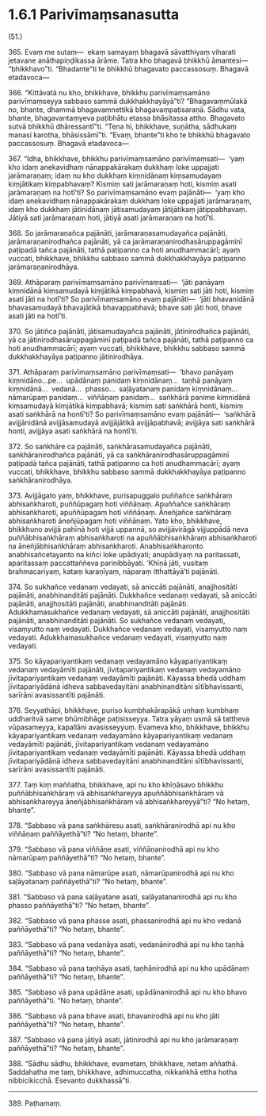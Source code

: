 

# 1.6.1 Parivīmaṃsanasutta




(51.)

365\. Evaṃ me sutaṃ—  ekaṃ samayaṃ bhagavā sāvatthiyaṃ viharati jetavane anāthapiṇḍikassa ārāme. Tatra kho bhagavā bhikkhū āmantesi—  “bhikkhavo”ti. “Bhadante”ti te bhikkhū bhagavato paccassosuṃ. Bhagavā etadavoca—

366\. “Kittāvatā nu kho, bhikkhave, bhikkhu parivīmaṃsamāno parivīmaṃseyya sabbaso sammā dukkhakkhayāyā”ti? “Bhagavaṃmūlakā no, bhante, dhammā bhagavaṃnettikā bhagavaṃpaṭisaraṇā. Sādhu vata, bhante, bhagavantaṃyeva paṭibhātu etassa bhāsitassa attho. Bhagavato sutvā bhikkhū dhāressantī”ti. “Tena hi, bhikkhave, suṇātha, sādhukaṃ manasi karotha, bhāsissāmī”ti. “Evaṃ, bhante”ti kho te bhikkhū bhagavato paccassosuṃ. Bhagavā etadavoca—

367\. “Idha, bhikkhave, bhikkhu parivīmaṃsamāno parivīmaṃsati—  ‘yaṃ kho idaṃ anekavidhaṃ nānappakārakaṃ dukkhaṃ loke uppajjati jarāmaraṇaṃ; idaṃ nu kho dukkhaṃ kiṃnidānaṃ kiṃsamudayaṃ kiṃjātikaṃ kiṃpabhavaṃ? Kismiṃ sati jarāmaraṇaṃ hoti, kismiṃ asati jarāmaraṇaṃ na hotī’ti? So parivīmaṃsamāno evaṃ pajānāti—  ‘yaṃ kho idaṃ anekavidhaṃ nānappakārakaṃ dukkhaṃ loke uppajjati jarāmaraṇaṃ, idaṃ kho dukkhaṃ jātinidānaṃ jātisamudayaṃ jātijātikaṃ jātippabhavaṃ. Jātiyā sati jarāmaraṇaṃ hoti, jātiyā asati jarāmaraṇaṃ na hotī’ti.

368\. So jarāmaraṇañca pajānāti, jarāmaraṇasamudayañca pajānāti, jarāmaraṇanirodhañca pajānāti, yā ca jarāmaraṇanirodhasāruppagāminī paṭipadā tañca pajānāti, tathā paṭipanno ca hoti anudhammacārī; ayaṃ vuccati, bhikkhave, bhikkhu sabbaso sammā dukkhakkhayāya paṭipanno jarāmaraṇanirodhāya.

369\. Athāparaṃ parivīmaṃsamāno parivīmaṃsati—  ‘jāti panāyaṃ kiṃnidānā kiṃsamudayā kiṃjātikā kiṃpabhavā, kismiṃ sati jāti hoti, kismiṃ asati jāti na hotī’ti? So parivīmaṃsamāno evaṃ pajānāti—  ‘jāti bhavanidānā bhavasamudayā bhavajātikā bhavappabhavā; bhave sati jāti hoti, bhave asati jāti na hotī’ti.

370\. So jātiñca pajānāti, jātisamudayañca pajānāti, jātinirodhañca pajānāti, yā ca jātinirodhasāruppagāminī paṭipadā tañca pajānāti, tathā paṭipanno ca hoti anudhammacārī; ayaṃ vuccati, bhikkhave, bhikkhu sabbaso sammā dukkhakkhayāya paṭipanno jātinirodhāya.

371\. Athāparaṃ parivīmaṃsamāno parivīmaṃsati—  ‘bhavo panāyaṃ kiṃnidāno…pe…  upādānaṃ panidaṃ kiṃnidānaṃ…  taṇhā panāyaṃ kiṃnidānā…  vedanā…  phasso…  saḷāyatanaṃ panidaṃ kiṃnidānaṃ…  nāmarūpaṃ panidaṃ…  viññāṇaṃ panidaṃ…  saṅkhārā panime kiṃnidānā kiṃsamudayā kiṃjātikā kiṃpabhavā; kismiṃ sati saṅkhārā honti, kismiṃ asati saṅkhārā na hontī’ti? So parivīmaṃsamāno evaṃ pajānāti—  ‘saṅkhārā avijjānidānā avijjāsamudayā avijjājātikā avijjāpabhavā; avijjāya sati saṅkhārā honti, avijjāya asati saṅkhārā na hontī’ti.

372\. So saṅkhāre ca pajānāti, saṅkhārasamudayañca pajānāti, saṅkhāranirodhañca pajānāti, yā ca saṅkhāranirodhasāruppagāminī paṭipadā tañca pajānāti, tathā paṭipanno ca hoti anudhammacārī; ayaṃ vuccati, bhikkhave, bhikkhu sabbaso sammā dukkhakkhayāya paṭipanno saṅkhāranirodhāya.

373\. Avijjāgato yaṃ, bhikkhave, purisapuggalo puññañce saṅkhāraṃ abhisaṅkharoti, puññūpagaṃ hoti viññāṇaṃ. Apuññañce saṅkhāraṃ abhisaṅkharoti, apuññūpagaṃ hoti viññāṇaṃ. Āneñjañce saṅkhāraṃ abhisaṅkharoti āneñjūpagaṃ hoti viññāṇaṃ. Yato kho, bhikkhave, bhikkhuno avijjā pahīnā hoti vijjā uppannā, so avijjāvirāgā vijjuppādā neva puññābhisaṅkhāraṃ abhisaṅkharoti na apuññābhisaṅkhāraṃ abhisaṅkharoti na āneñjābhisaṅkhāraṃ abhisaṅkharoti. Anabhisaṅkharonto anabhisañcetayanto na kiñci loke upādiyati; anupādiyaṃ na paritassati, aparitassaṃ paccattaññeva parinibbāyati. ‘Khīṇā jāti, vusitaṃ brahmacariyaṃ, kataṃ karaṇīyaṃ, nāparaṃ itthattāyā’ti pajānāti.

374\. So sukhañce vedanaṃ vedayati, sā aniccāti pajānāti, anajjhositāti pajānāti, anabhinanditāti pajānāti. Dukkhañce vedanaṃ vedayati, sā aniccāti pajānāti, anajjhositāti pajānāti, anabhinanditāti pajānāti. Adukkhamasukhañce vedanaṃ vedayati, sā aniccāti pajānāti, anajjhositāti pajānāti, anabhinanditāti pajānāti. So sukhañce vedanaṃ vedayati, visaṃyutto naṃ vedayati. Dukkhañce vedanaṃ vedayati, visaṃyutto naṃ vedayati. Adukkhamasukhañce vedanaṃ vedayati, visaṃyutto naṃ vedayati.

375\. So kāyapariyantikaṃ vedanaṃ vedayamāno kāyapariyantikaṃ vedanaṃ vedayāmīti pajānāti, jīvitapariyantikaṃ vedanaṃ vedayamāno jīvitapariyantikaṃ vedanaṃ vedayāmīti pajānāti. Kāyassa bhedā uddhaṃ jīvitapariyādānā idheva sabbavedayitāni anabhinanditāni sītībhavissanti, sarīrāni avasissantīti pajānāti.

376\. Seyyathāpi, bhikkhave, puriso kumbhakārapākā uṇhaṃ kumbhaṃ uddharitvā same bhūmibhāge paṭisisseyya. Tatra yāyaṃ usmā sā tattheva vūpasameyya, kapallāni avasisseyyuṃ. Evameva kho, bhikkhave, bhikkhu kāyapariyantikaṃ vedanaṃ vedayamāno kāyapariyantikaṃ vedanaṃ vedayāmīti pajānāti, jīvitapariyantikaṃ vedanaṃ vedayamāno jīvitapariyantikaṃ vedanaṃ vedayāmīti pajānāti. Kāyassa bhedā uddhaṃ jīvitapariyādānā idheva sabbavedayitāni anabhinanditāni sītībhavissanti, sarīrāni avasissantīti pajānāti.

377\. Taṃ kiṃ maññatha, bhikkhave, api nu kho khīṇāsavo bhikkhu puññābhisaṅkhāraṃ vā abhisaṅkhareyya apuññābhisaṅkhāraṃ vā abhisaṅkhareyya āneñjābhisaṅkhāraṃ vā abhisaṅkhareyyā”ti? “No hetaṃ, bhante”.

378\. “Sabbaso vā pana saṅkhāresu asati, saṅkhāranirodhā api nu kho viññāṇaṃ paññāyethā”ti? “No hetaṃ, bhante”.

379\. “Sabbaso vā pana viññāṇe asati, viññāṇanirodhā api nu kho nāmarūpaṃ paññāyethā”ti? “No hetaṃ, bhante”.

380\. “Sabbaso vā pana nāmarūpe asati, nāmarūpanirodhā api nu kho saḷāyatanaṃ paññāyethā”ti? “No hetaṃ, bhante”.

381\. “Sabbaso vā pana saḷāyatane asati, saḷāyatananirodhā api nu kho phasso paññāyethā”ti? “No hetaṃ, bhante”.

382\. “Sabbaso vā pana phasse asati, phassanirodhā api nu kho vedanā paññāyethā”ti? “No hetaṃ, bhante”.

383\. “Sabbaso vā pana vedanāya asati, vedanānirodhā api nu kho taṇhā paññāyethā”ti? “No hetaṃ, bhante”.

384\. “Sabbaso vā pana taṇhāya asati, taṇhānirodhā api nu kho upādānaṃ paññāyethā”ti? “No hetaṃ, bhante”.

385\. “Sabbaso vā pana upādāne asati, upādānanirodhā api nu kho bhavo paññāyethā”ti. “No hetaṃ, bhante”.

386\. “Sabbaso vā pana bhave asati, bhavanirodhā api nu kho jāti paññāyethā”ti? “No hetaṃ, bhante”.

387\. “Sabbaso vā pana jātiyā asati, jātinirodhā api nu kho jarāmaraṇaṃ paññāyethā”ti? “No hetaṃ, bhante”.

388\. “Sādhu sādhu, bhikkhave, evametaṃ, bhikkhave, netaṃ aññathā. Saddahatha me taṃ, bhikkhave, adhimuccatha, nikkaṅkhā ettha hotha nibbicikicchā. Esevanto dukkhassā”ti.

---

389\. Paṭhamaṃ.





